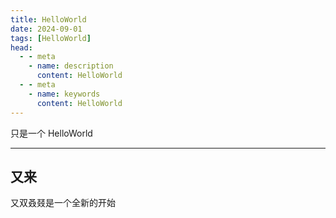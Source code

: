 ```yaml
---
title: HelloWorld
date: 2024-09-01
tags: [HelloWorld]
head:
  - - meta
    - name: description
      content: HelloWorld
  - - meta
    - name: keywords
      content: HelloWorld
---
```


只是一个 HelloWorld

---

## 又来

又双叒叕是一个全新的开始
